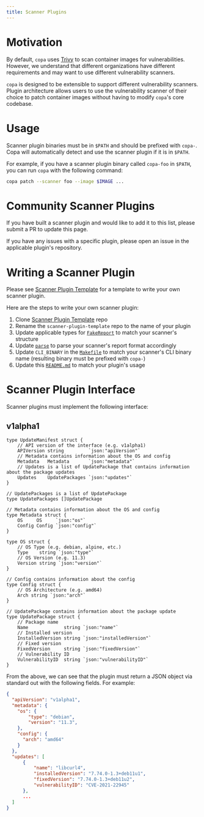 ```yaml
---
title: Scanner Plugins
---
```


# Motivation

By default, `copa` uses [Trivy](https://github.com/aquasecurity/trivy) to scan container images for vulnerabilities. However, we understand that different organizations have different requirements and may want to use different vulnerability scanners.

`copa` is designed to be extensible to support different vulnerability scanners. Plugin architecture allows users to use the vulnerability scanner of their choice to patch container images without having to modify `copa`'s core codebase.

# Usage

Scanner plugin binaries must be in `$PATH` and should be prefixed with `copa-`. Copa will automatically detect and use the scanner plugin if it is in `$PATH`.

For example, if you have a scanner plugin binary called `copa-foo` in `$PATH`, you can run `copa` with the following command:

```bash
copa patch --scanner foo --image $IMAGE ...
```

# Community Scanner Plugins

If you have built a scanner plugin and would like to add it to this list, please submit a PR to update this page.

If you have any issues with a specific plugin, please open an issue in the applicable plugin's repository.


# Writing a Scanner Plugin

Please see [Scanner Plugin Template](https://github.com/project-copacetic/scanner-plugin-template) for a template to write your own scanner plugin.

Here are the steps to write your own scanner plugin:

1. Clone [Scanner Plugin Template](https://github.com/project-copacetic/scanner-plugin-template) repo
2. Rename the `scanner-plugin-template` repo to the name of your plugin
3. Update applicable types for [`FakeReport`](types.go) to match your scanner's structure
4. Update [`parse`](main.go) to parse your scanner's report format accordingly
5. Update `CLI_BINARY` in the [`Makefile`](Makefile) to match your scanner's CLI binary name (resulting binary must be prefixed with `copa-`)
5. Update this [`README.md`](README.md) to match your plugin's usage

# Scanner Plugin Interface

Scanner plugins must implement the following interface:

## v1alpha1

```golang
type UpdateManifest struct {
    // API version of the interface (e.g. v1alpha1)
    APIVersion string         `json:"apiVersion"`
    // Metadata contains information about the OS and config
    Metadata   Metadata       `json:"metadata"`
    // Updates is a list of UpdatePackage that contains information about the package updates
    Updates    UpdatePackages `json:"updates"`
}

// UpdatePackages is a list of UpdatePackage
type UpdatePackages []UpdatePackage

// Metadata contains information about the OS and config
type Metadata struct {
    OS     OS     `json:"os"`
    Config Config `json:"config"`
}

type OS struct {
    // OS Type (e.g. debian, alpine, etc.)
    Type    string `json:"type"`
    // OS Version (e.g. 11.3)
    Version string `json:"version"`
}

// Config contains information about the config
type Config struct {
    // OS Architecture (e.g. amd64)
    Arch string `json:"arch"`
}

// UpdatePackage contains information about the package update
type UpdatePackage struct {
    // Package name
    Name             string `json:"name"`
    // Installed version
    InstalledVersion string `json:"installedVersion"`
    // Fixed version
    FixedVersion     string `json:"fixedVersion"`
    // Vulnerability ID
    VulnerabilityID  string `json:"vulnerabilityID"`
}
```

From the above, we can see that the plugin must return a JSON object via standard out with the following fields. For example:

```json
{
  "apiVersion": "v1alpha1",
  "metadata": {
    "os": {
        "type": "debian",
        "version": "11.3",
    },
    "config": {
      "arch": "amd64"
    }
  },
  "updates": [
      {
          "name": "libcurl4",
          "installedVersion": "7.74.0-1.3+deb11u1",
          "fixedVersion": "7.74.0-1.3+deb11u2",
          "vulnerabilityID": "CVE-2021-22945"
      },
      ...
  ]
}
```
